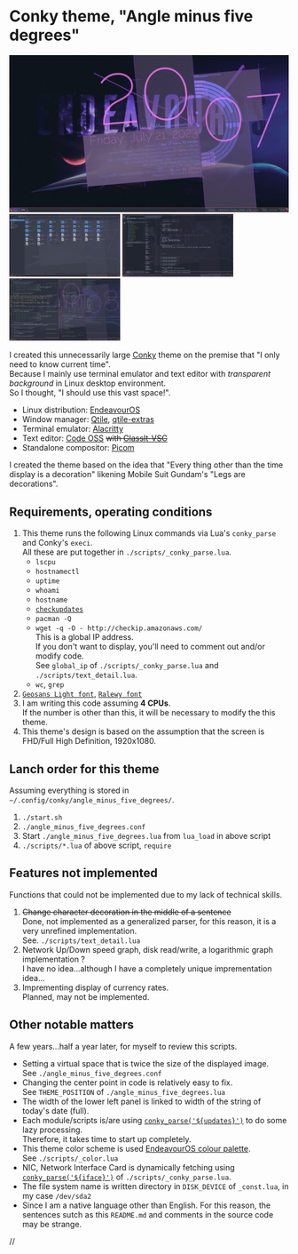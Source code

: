 # Conky theme, "Angle minus five degrees"


<img src="./images/EndeavourOS_Qtile_2023-07-21_20-07-01.png" width="630"><br clear="all" />
<img src="./images/EndeavourOS_Qtile_2023-07-21_20-07-09.png" width="200">
<img src="./images/EndeavourOS_Qtile_2023-07-21_20-08-16.png" width="200">
<img src="./images//EndeavourOS_Qtile_2023-07-21_20-08-22.png" width="200">


I created this unnecessarily large [Conky](https://github.com/brndnmtthws/conky) theme on the premise that "I only need to know current time".  
Because I mainly use terminal emulator and text editor with _transparent background_ in Linux desktop environment.  
So I thought, "I should use this vast space!".

- Linux distribution: [EndeavourOS](https://endeavouros.com/)
- Window manager: [Qtile](http://www.qtile.org/), [qtile-extras](https://qtile-extras.readthedocs.io/en/stable/#)
- Terminal emulator: [Alacritty](https://github.com/alacritty/alacritty)
- Text editor: [Code OSS](https://github.com/microsoft/vscode/) ~~with [GlassIt-VSC](https://marketplace.visualstudio.com/items?itemName=s-nlf-fh.glassit)~~
- Standalone compositor: [Picom](https://wiki.archlinux.org/title/Picom)

I created the theme based on the idea that "Every thing other than the time display is a decoration" likening Mobile Suit Gundam's "Legs are decorations".


## Requirements, operating conditions

1. This theme runs the following Linux commands via Lua's `conky_parse` and Conky's `execi`.  
   All these are put together in `./scripts/_conky_parse.lua`.
    - `lscpu`
    - `hostnamectl`
    - `uptime`
    - `whoami`
    - `hostname`
    - [`checkupdates`](https://man.archlinux.org/man/community/pacman-contrib/checkupdates.8.en)
    - `pacman -Q`
    - `wget -q -O - http://checkip.amazonaws.com/`  
      This is a global IP address.  
      If you don't want to display, you'll need to comment out and/or modify code.  
      See `global_ip` of `./scripts/_conky_parse.lua` and `./scripts/text_detail.lua`.
    - `wc`, `grep`
2. [`Geosans Light font`](https://aur.archlinux.org/packages/ttf-geosans-light), [`Ralewy font`](https://aur.archlinux.org/packages/ttf-raleway)
3. I am writing this code assuming **4 CPUs**.  
   If the number is other than this, it will be necessary to modify the this theme.
4. This theme's design is based on the assumption that the screen is FHD/Full High Definition, 1920x1080.


## Lanch order for this theme

Assuming everything is stored in `~/.config/conky/angle_minus_five_degrees/`.

1. `./start.sh`
2. `./angle_minus_five_degrees.conf`
3. Start `./angle_minus_five_degrees.lua` from `lua_load` in above script
4. `./scripts/*.lua` of above script, `require`


## Features not implemented

Functions that could not be implemented due to my lack of technical skills.

1. ~~Change character decoration in the middle of a sentence~~  
   Done, not implemented as a generalized parser, for this reason, it is a very unrefined implementation.   
   See. `./scripts/text_detail.lua`
2. Network Up/Down speed graph, disk read/write, a logarithmic graph implementation ?  
   I have no idea...although I have a completely unique imprementation idea...
3. Imprementing display of currency rates.  
   Planned, may not be implemented.


## Other notable matters

A few years...half a year later, for myself to review this scripts.

- Setting a virtual space that is twice the size of the displayed image.  
  See `./angle_minus_five_degrees.conf`
- Changing the center point in code is relatively easy to fix.  
  See `THEME_POSITION` of `./angle_minus_five_degrees.lua`
- The width of the lower left panel is linked to width of the string of today's date (full).
- Each module/scripts is/are using [`conky_parse('${updates}')`](https://conky.cc/variables#updates) to do some lazy processing.  
  Therefore, it takes time to start up completely.
- This theme color scheme is used [EndeavourOS colour palette](https://forum.endeavouros.com/t/colour-palette/3480).  
  See `./scripts/_color.lua`
- NIC, Network Interface Card is dynamically fetching using [`conky_parse('${iface}')`](https://conky.cc/variables#gw_iface) of `./scripts/_conky_parse.lua`.
- The file system name is written directory in `DISK_DEVICE` of `_const.lua`, in my case `/dev/sda2`
- Since I am a native language other than English. For this reason, the sentences sutch as this `README.md` and comments in the source code may be strange.



//

